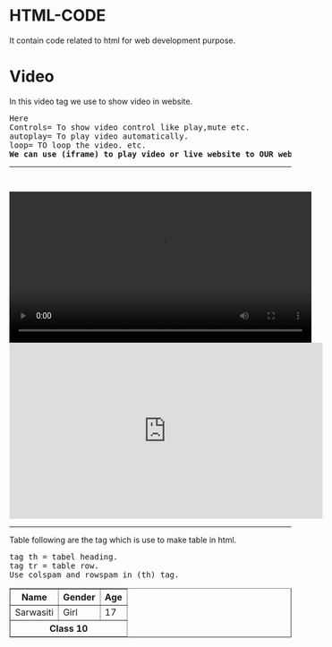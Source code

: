 # HTML-CODE
It contain code related to html for web development purpose. 
<!-- To we will learn about video,link,and table etc. -->


<!DOCTYPE html>
<html lang="en">
<head>
    <meta charset="UTF-8">
    <meta name="viewport" content="width=device-width, initial-scale=1.0">
    <title>Second</title>
</head>
<body>
<h1>Video</h1>
In this video tag we use to show video in website.<br>
<pre>
Here
Controls= To show video control like play,mute etc.
autoplay= To play video automatically.
loop= TO loop the video. etc. 
<b>We can use (iframe) to play video or live website to OUR website.</b>
<hr>     
</pre> 
<video src="..//..//Youtube/Video for Editing/PexelsVideos2670.mp4" width="540" controls autoplay ></video>
<iframe width="560" height="315" src="https://www.youtube.com/embed/e2F4X-ii7bM" title="YouTube video player" frameborder="0" allow="accelerometer; autoplay; clipboard-write; encrypted-media; gyroscope; picture-in-picture; web-share" allowfullscreen></iframe>
<hr>
Table following are the tag which is use to make table in html.
<pre>
tag th = tabel heading.
tag tr = table row.
Use colspam and rowspam in (th) tag.
</pre>
<table border="1">
    <thead>
        <tr>
        <th>Name</th>
        <th>Gender</th>
        <th>Age</th>
</tr>
    </thead>
    <tbody>
        <tr>
        <td>Sarwasiti</td>
        <td>Girl</td>
        <td>17</td>
</tr>
    </tbody>
    <tfoot>
        <tr>
        <th colspan='3'>Class 10</th>
        </tr>
    </tfoot>
</table>

</body>
</html>
